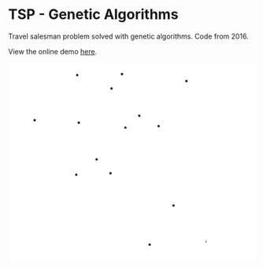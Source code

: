# TSP - Genetic Algorithms
Travel salesman problem solved with genetic algorithms. Code from 2016.

View the online demo [here](https://eitz.github.io/tsp-genetic-algorithms/).

![](example/15.gif)

